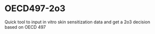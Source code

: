 # OECD497-2o3
Quick tool to input in vitro skin sensitization data and get a 2o3 decision based on OECD 497
